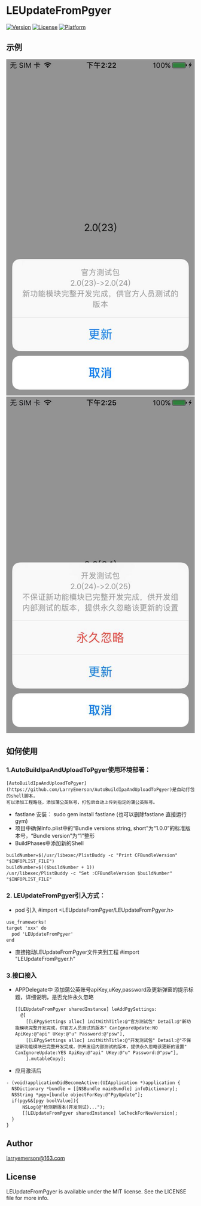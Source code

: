 # LEUpdateFromPgyer

[![Version](https://img.shields.io/cocoapods/v/LEUpdateFromPgyer.svg?style=flat)](http://cocoapods.org/pods/LEUpdateFromPgyer)
[![License](https://img.shields.io/cocoapods/l/LEUpdateFromPgyer.svg?style=flat)](http://cocoapods.org/pods/LEUpdateFromPgyer)
[![Platform](https://img.shields.io/cocoapods/p/LEUpdateFromPgyer.svg?style=flat)](http://cocoapods.org/pods/LEUpdateFromPgyer)
## 示例
![](https://github.com/LarryEmerson/LEAllFrameworksGif/blob/master/v23_v24.jpg)
![](https://github.com/LarryEmerson/LEAllFrameworksGif/blob/master/v24_v25.jpg)

## 如何使用
### 1.AutoBuildIpaAndUploadToPgyer使用环境部署：

```
[AutoBuildIpaAndUploadToPgyer](https://github.com/LarryEmerson/AutoBuildIpaAndUploadToPgyer)是自动打包的shell脚本，
可以添加工程路径，添加蒲公英账号，打包后自动上传到指定的蒲公英账号。
```

 - fastlane 安装： sudo gem install fastlane (也可以删除fastlane 直接运行gym)
 - 项目中确保Info.plist中的“Bundle versions string, short”为“1.0.0”的标准版本号，“Bundle version”为“1”整形
 - BuildPhases中添加新的Shell
 
 ```
 buildNumber=$(/usr/libexec/PlistBuddy -c "Print CFBundleVersion" "$INFOPLIST_FILE")
 buildNumber=$(($buildNumber + 1))
 /usr/libexec/PlistBuddy -c "Set :CFBundleVersion $buildNumber" "$INFOPLIST_FILE"
 ``` 
### 2. LEUpdateFromPgyer引入方式：
 - pod 引入 #import <LEUpdateFromPgyer/LEUpdateFromPgyer.h>
  
  ```
  use_frameworks!
  target 'xxx' do
    pod 'LEUpdateFromPgyer'
  end
  ```
  
 - 直接拖动LEUpdateFromPgyer文件夹到工程 #import "LEUpdateFromPgyer.h"
### 3.接口接入
 - APPDelegate中 添加蒲公英账号apiKey,uKey,password及更新弹窗的提示标题，详细说明，是否允许永久忽略
   
   ```
   [[LEUpdateFromPgyer sharedInstance] leAddPgySettings:
     @[
       [[LEPgySettings alloc] initWithTitle:@"官方测试包" Detail:@"新功能模块完整开发完成，供官方人员测试的版本" CanIgnoreUpdate:NO ApiKey:@"api" UKey:@"u" Password:@"psw"],
       [[LEPgySettings alloc] initWithTitle:@"开发测试包" Detail:@"不保证新功能模块已完整开发完成，供开发组内部测试的版本，提供永久忽略该更新的设置" CanIgnoreUpdate:YES ApiKey:@"api" UKey:@"u" Password:@"psw"],
       ].mutableCopy];
   ```
   
 - 应用激活后
  
  ```
  - (void)applicationDidBecomeActive:(UIApplication *)application { 
    NSDictionary *bundle = [[NSBundle mainBundle] infoDictionary];
    NSString *pgy=[bundle objectForKey:@"PgyUpdate"];
    if(pgy&&[pgy boolValue]){
        NSLog(@"检测新版本(开发测试)...");
        [[LEUpdateFromPgyer sharedInstance] leCheckForNewVersion];
    }
  }
  ```

## Author

larryemerson@163.com

## License

LEUpdateFromPgyer is available under the MIT license. See the LICENSE file for more info.


